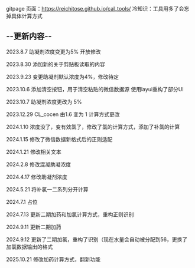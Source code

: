 gitpage 页面：https://reichitose.github.io/cal_tools/
冷知识：工具用多了会忘掉具体计算方式
## --更新内容--
2023.8.7 助凝剂浓度变更为5% 开放修改

2023.8.30  添加新的关于剪贴板读取的内容

2023.9.23 变更助凝剂默认浓度为4%，修改待定

2023.10.6 添加清空按钮，用于清空粘贴的微信数据源  使用layui重构了部分UI

2023.10.7 助凝剂浓度更改为 5%

2023.12.29 CL_cocen 由1.6 变为 1 计算方式更改

2024.1.10 浓度没了，变有效氯了，修改了氯的计算方式，添加了补氯的计算

2024.1.15 修改了微信数据新格式后的正则适配

2024.1.21 修改相关文本

2024.2.8 修改混凝助凝浓度

2024.4.17 修改助凝剂浓度

2024.5.21 将补氯一二系列分开计算

2024.7.1 占位

2024.7.13 更新二期加药和加氯计算方式，重构正则识别

2024.9.11 更新二期加药

2024.9.12 更新了二期加氯，重构了识别（现在水量会自动被分配到56，更换了加氯数据输出的格式

2025.10.21 修改加药计算方式，翻新功能